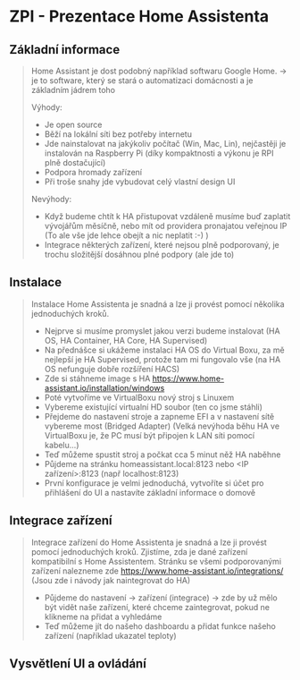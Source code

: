 # ZPI - Prezentace Home Assistenta

## Základní informace
> Home Assistant je dost podobný například softwaru Google Home.
> -> je to software, který se stará o automatizaci domácnosti a je základním jádrem toho
>
> Výhody: 
>  - Je open source
>  - Běží na lokální síti bez potřeby internetu
>  - Jde nainstalovat na jakýkoliv počítač (Win, Mac, Lin), nejčastěji je instalován na Raspberry Pi (díky kompaktnosti a výkonu je RPI plně dostačující)
>  - Podpora hromady zařízení
>  - Při troše snahy jde vybudovat celý vlastní design UI
>
> Nevýhody:
>  - Když budeme chtít k HA přistupovat vzdáleně musíme buď zaplatit vývojářům měsíčně, nebo mít od providera pronajatou veřejnou IP
>    (To ale vše jde lehce obejít a nic neplatit :-) )
>  - Integrace některých zařízení, které nejsou plně podporovaný, je trochu složitější dosáhnou plné podpory (ale jde to)


## Instalace
> Instalace Home Assistenta je snadná a lze ji provést pomocí několika jednoduchých kroků. 
>  - Nejprve si musíme promyslet jakou verzi budeme instalovat (HA OS, HA Container, HA Core, HA Supervised)
>  - Na přednášce si ukážeme instalaci HA OS do Virtual Boxu, za mě nejlepší je HA Supervised, protože tam mi fungovalo vše (na HA OS nefunguje dobře rozšíření HACS)
>  - Zde si stáhneme image s HA https://www.home-assistant.io/installation/windows
>  - Poté vytvoříme ve VirtualBoxu nový stroj s Linuxem
>  - Vybereme existující virtualní HD soubor (ten co jsme stáhli)
>  - Přejdeme do nastavení stroje a zapneme EFI a v nastavení sítě vybereme most (Bridged Adapter)
>   (Velká nevýhoda běhu HA ve VirtualBoxu je, že PC musí být připojen k LAN síti pomocí kabelu...)
>  - Teď můžeme spustit stroj a počkat cca 5 minut něž HA naběhne
>  - Půjdeme na stránku homeassistant.local:8123 nebo <IP zařízení>:8123 (např localhost:8123)
>  - První konfigurace je velmi jednoduchá, vytvoříte si účet pro přihlášení do UI a nastavíte základní informace o domově


## Integrace zařízení
> Integrace zařízení do Home Assistenta je snadná a lze ji provést pomocí jednoduchých kroků.
> Zjistíme, zda je dané zařízení kompatibilní s Home Assistentem. 
> Stránku se všemi podporovanými zařízení nalezneme zde https://www.home-assistant.io/integrations/
> (Jsou zde i návody jak naintegrovat do HA)
> 
> - Půjdeme do nastavení -> zařízení (integrace) -> zde by už mělo být vidět naše zařízení, které chceme zaintegrovat, pokud ne klikneme na přidat a vyhledáme
> - Teď můžeme jít do našeho dashboardu a přidat funkce našeho zařízení (například ukazatel teploty)

## Vysvětlení UI a ovládání
